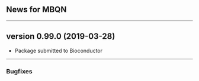 ## News for MBQN 

---

## version 0.99.0 (2019-03-28)
- Package submitted to Bioconductor

---

### Bugfixes




